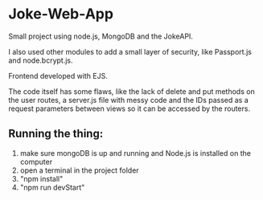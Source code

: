 # Joke-Web-App
Small project using node.js, MongoDB and the JokeAPI. 

I also used other modules to add a small layer of security, like Passport.js and node.bcrypt.js. 

Frontend developed with EJS.

The code itself has some flaws, like the lack of delete and put methods on the user routes, a server.js file with messy code and the IDs passed as a request parameters between views so it can be accessed by the routers.

## Running the thing:

1) make sure mongoDB is up and running and Node.js is installed on the computer
2) open a terminal in the project folder
3) "npm install"
4) "npm run devStart"
